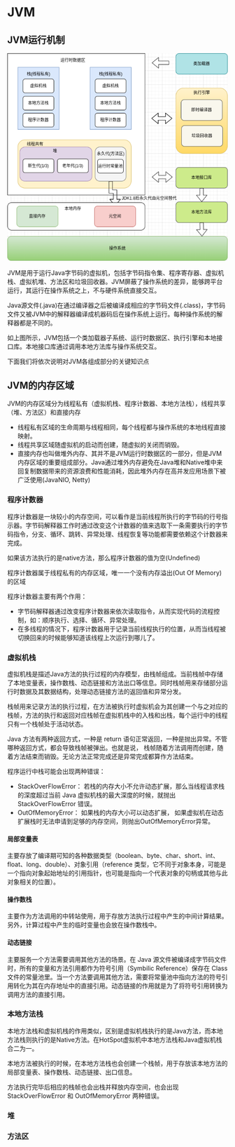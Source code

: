 # JVM

## JVM运行机制

![JVM运行机制和运行时数据区](./images/jvm内存概览.png)

JVM是用于运行Java字节码的虚拟机，包括字节码指令集、程序寄存器、虚拟机栈、虚拟机堆、方法区和垃圾回收器。JVM屏蔽了操作系统的差异，能够跨平台运行，其运行在操作系统之上，不与硬件系统直接交互。

Java源文件(.java)在通过编译器之后被编译成相应的字节码文件(.class)，字节码文件又被JVM中的解释器编译成机器码后在操作系统上运行。每种操作系统的解释器都是不同的。

如上图所示，JVM包括一个类加载器子系统、运行时数据区、执行引擎和本地接口库。本地接口库通过调用本地方法库与操作系统交互。

下面我们将依次说明对JVM各组成部分的关键知识点

## JVM的内存区域

JVM的内存区域分为线程私有（虚拟机栈、程序计数器、本地方法栈），线程共享（堆、方法区）和直接内存

- 线程私有区域的生命周期与线程相同，每个线程都与操作系统的本地线程直接映射。
- 线程共享区域随虚拟机的启动而创建，随虚拟的关闭而销毁。
- 直接内存也叫做堆外内存、其并不是JVM运行时数据区的一部分，但是JVM内存区域的重要组成部分。Java通过堆外内存避免在Java堆和Native堆中来回复制数据带来的资源浪费和性能消耗，因此堆外内存在高并发应用场景下被广泛使用(JavaNIO, Netty)

### 程序计数器

程序计数器是一块较小的内存空间，可以看作是当前线程所执行的字节码的行号指示器。字节码解释器工作时通过改变这个计数器的值来选取下一条需要执行的字节码指令，分支、循环、跳转、异常处理、线程恢复等功能都需要依赖这个计数器来完成。

如果该方法执行的是native方法，那么程序计数器的值为空(Undefined)

程序计数器属于线程私有的内存区域，唯一一个没有内存溢出(Out Of Memory)的区域

程序计数器主要有两个作用：
- 字节码解释器通过改变程序计数器来依次读取指令，从而实现代码的流程控制，如：顺序执行、选择、循环、异常处理。
- 在多线程的情况下，程序计数器用于记录当前线程执行的位置，从而当线程被切换回来的时候能够知道该线程上次运行到哪儿了。

### 虚拟机栈

虚拟机栈是描述Java方法的执行过程的内存模型，由栈帧组成。当前栈帧中存储了本地变量表，操作数栈、动态链接和方法出口等信息。同时栈帧用来存储部分运行时数据及其数据结构，处理动态链接方法的返回值和异常分发。

栈帧用来记录方法的执行过程，在方法被执行时虚拟机会为其创建一个与之对应的栈帧，方法的执行和返回对应栈帧在虚拟机栈中的入栈和出栈，每个运行中的线程只有一个栈帧处于活动状态。

Java 方法有两种返回方式，一种是 return 语句正常返回，一种是抛出异常。不管哪种返回方式，都会导致栈帧被弹出。也就是说， 栈帧随着方法调用而创建，随着方法结束而销毁。无论方法正常完成还是异常完成都算作方法结束。

程序运行中栈可能会出现两种错误：

- StackOverFlowError： 若栈的内存大小不允许动态扩展，那么当线程请求栈的深度超过当前 Java 虚拟机栈的最大深度的时候，就抛出 StackOverFlowError 错误。
- OutOfMemoryError： 如果栈的内存大小可以动态扩展， 如果虚拟机在动态扩展栈时无法申请到足够的内存空间，则抛出OutOfMemoryError异常。

#### 局部变量表

主要存放了编译期可知的各种数据类型（boolean、byte、char、short、int、float、long、double）、对象引用（reference 类型，它不同于对象本身，可能是一个指向对象起始地址的引用指针，也可能是指向一个代表对象的句柄或其他与此对象相关的位置）。

#### 操作数栈

主要作为方法调用的中转站使用，用于存放方法执行过程中产生的中间计算结果。另外，计算过程中产生的临时变量也会放在操作数栈中。

#### 动态链接

主要服务一个方法需要调用其他方法的场景。在 Java 源文件被编译成字节码文件时，所有的变量和方法引用都作为符号引用（Symbilic Reference）保存在 Class 文件的常量池里。当一个方法要调用其他方法，需要将常量池中指向方法的符号引用转化为其在内存地址中的直接引用。动态链接的作用就是为了将符号引用转换为调用方法的直接引用。

### 本地方法栈

本地方法栈和虚拟机栈的作用类似，区别是虚拟机栈执行的是Java方法，而本地方法栈则执行的是Native方法。在HotSpot虚拟机中本地方法栈和Java虚拟机栈合二为一。

本地方法被执行的时候，在本地方法栈也会创建一个栈帧，用于存放该本地方法的局部变量表、操作数栈、动态链接、出口信息。

方法执行完毕后相应的栈帧也会出栈并释放内存空间，也会出现 StackOverFlowError 和 OutOfMemoryError 两种错误。

### 堆

### 方法区

### 